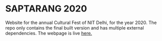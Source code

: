 <h1 aling="center"> SAPTARANG 2020 </h1>

Website for the annual Cultural Fest of NIT Delhi, for the year 2020.
The repo only contains the final built version and has multiple external dependencies.
The webpage is live [here.](https://saptrang2k20.com/)
